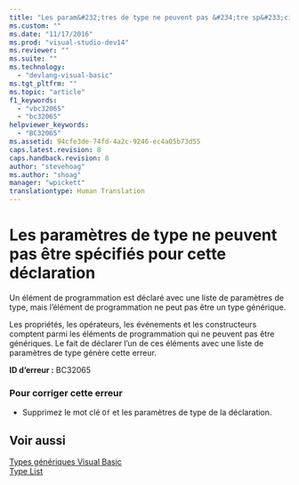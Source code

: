 ```yaml
---
title: "Les param&#232;tres de type ne peuvent pas &#234;tre sp&#233;cifi&#233;s pour cette d&#233;claration | Microsoft Docs"
ms.custom: ""
ms.date: "11/17/2016"
ms.prod: "visual-studio-dev14"
ms.reviewer: ""
ms.suite: ""
ms.technology: 
  - "devlang-visual-basic"
ms.tgt_pltfrm: ""
ms.topic: "article"
f1_keywords: 
  - "vbc32065"
  - "bc32065"
helpviewer_keywords: 
  - "BC32065"
ms.assetid: 94cfe3de-74fd-4a2c-9246-ec4a05b73d55
caps.latest.revision: 8
caps.handback.revision: 8
author: "stevehoag"
ms.author: "shoag"
manager: "wpickett"
translationtype: Human Translation
---
```

# Les param&#232;tres de type ne peuvent pas &#234;tre sp&#233;cifi&#233;s pour cette d&#233;claration
Un élément de programmation est déclaré avec une liste de paramètres de type, mais l’élément de programmation ne peut pas être un type générique.  
  
 Les propriétés, les opérateurs, les événements et les constructeurs comptent parmi les éléments de programmation qui ne peuvent pas être génériques. Le fait de déclarer l’un de ces éléments avec une liste de paramètres de type génère cette erreur.  
  
 **ID d’erreur :** BC32065  
  
### Pour corriger cette erreur  
  
-   Supprimez le mot clé `Of` et les paramètres de type de la déclaration.  
  
## Voir aussi  
 [Types génériques Visual Basic](../../visual-basic/programming-guide/language-features/data-types/generic-types.md)   
 [Type List](../../visual-basic/language-reference/statements/type-list.md)